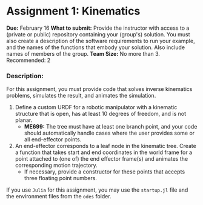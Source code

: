 # Assignment 1: Kinematics
**Due:** February 16
**What to submit:** Provide the instructor with access to a (private or public) repository containing your (group's) solution. You must also create a description of the software requirements to run your example, and the names of the functions that embody your solution. Also include names of members of the group.
**Team Size:** No more than 3. Recommended: 2
### Description:
For this assignment, you must provide code that solves inverse kinematics problems, simulates the result, and animates the simulation.

1. Define a custom URDF for a robotic manipulator with a kinematic structure that is open, has at least 10 degrees of freedom, and is not planar.
    * **ME699:** The tree must have at least one branch point, and your code should automatically handle cases where the user provides some or all end-effector points.
1. An end-effector corresponds to a leaf node in the kinematic tree. Create a function that takes start and end coordinates in the world frame for a point attached to (one of) the end effector frame(s) and animates the corresponding motion trajectory.
    * If necessary, provide a constructor for these points that accepts three floating point numbers.

If you use `Julia` for this assignment, you may use the `startup.jl` file and the environment files from the `odes` folder.
